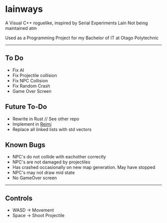 # lainways



A Visual C++ roguelike, inspired by Serial Experiments Lain
Not being maintained atm

Used as a Programming Project for my Bachelor of IT at Otago Polytechnic

---

## To Do
* Fix AI 
* Fix Projectile collision
* Fix NPC Collision
* Fix Random Crash
* Game Over Screen

## Future To-Do
* Rewrite in Rust // See other repo
* Implement in [Reimi](https://git.lain.church/tA/reimi "Reimi Roguelike Engine")
* Replace all linked lists with std vectors



## Known Bugs
* NPC's do not collide with eachother correctly
* NPC's are not damaged by projectiles
* Has crashed occasionally on new map generation. May have stopped
* NPC's may not draw mid state
* No GameOver  screen


---
## Controls
* WASD -> Movement
* Space -> Shoot Projectile

